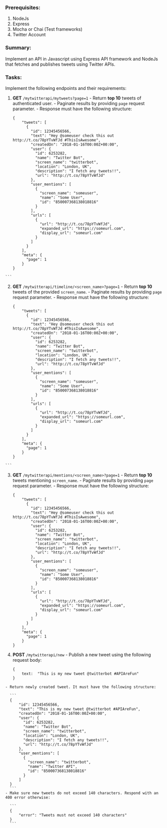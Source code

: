   ### Prerequisites:
  1.  NodeJs
  2.  Express
  3.  Mocha or Chai (Test frameworks)
  4.  Twitter Account

  ### Summary:

  Implement an API in Javascript using Express API framework and NodeJs that fetches and publishes tweets using Twitter APIs.

  ### Tasks:

  Implement the following endpoints and their requirements:

  1. **GET** `/mytwitterapi/mytweets?page=1`
    - Return **top 10** tweets of authenticated user.
    - Paginate results by providing `page` request parameter.
    - Response must have the following structure:
      ```
      {
          "tweets": [
            {
              "id": 12345456566,
              "text": "Hey @someuser check this out http://t.co/78pYTvWfJd #ThisIsAwesome",
              "createdOn": "2018-01-16T00:00Z+00:00",
              "user": {
                "id": 6253282,
                "name": "Twitter Bot",
                "screen_name": "twitterbot",
                "location": "London, UK",
                "description": "I fetch any tweets!!",
                "url": "http://t.co/78pYTvWfJd"
              },
              "user_mentions": [
                {
                  "screen_name": "someuser",
                  "name": "Some User",
                  "id": "850007368138018816"
                }
              ],
              "urls": [
                {
                  "url": "http://t.co/78pYTvWfJd",
                  "expanded_url": "https://someurl.com",
                  "display_url": "someurl.com"
                }
              ]
            }
          ],
          "meta": {
            "page": 1
          }
      }
    ```
  2. **GET** `/mytwitterapi/timeline/<screen_name>?page=1`
    - Return **top 10** tweets of the provided `screen_name`.
    - Paginate results by providing `page` request parameter.
    - Response must have the following structure:

      ```
      {
          "tweets": [
            {
              "id": 12345456566,
              "text": "Hey @someuser check this out http://t.co/78pYTvWfJd #ThisIsAwesome",
              "createdOn": "2018-01-16T00:00Z+00:00",
              "user": {
                "id": 6253282,
                "name": "Twitter Bot",
                "screen_name": "twitterbot",
                "location": "London, UK",
                "description": "I fetch any tweets!!",
                "url": "http://t.co/78pYTvWfJd"
              },
              "user_mentions": [
                {
                  "screen_name": "someuser",
                  "name": "Some User",
                  "id": "850007368138018816"
                }
              ],
              "urls": [
                {
                  "url": "http://t.co/78pYTvWfJd",
                  "expanded_url": "https://someurl.com",
                  "display_url": "someurl.com"
                }
              ]
            }
          ],
          "meta": {
            "page": 1
          }
      }
    ```

  3. **GET** `/mytwitterapi/mentions/<screen_name>?page=1`
    - Return **top 10** tweets mentioning `screen_name`.
    - Paginate results by providing `page` request parameter.
    - Response must have the following structure:

      ```
      {
          "tweets": [
            {
              "id": 12345456566,
              "text": "Hey @someuser check this out http://t.co/78pYTvWfJd #ThisIsAwesome",
              "createdOn": "2018-01-16T00:00Z+00:00",
              "user": {
                "id": 6253282,
                "name": "Twitter Bot",
                "screen_name": "twitterbot",
                "location": "London, UK",
                "description": "I fetch any tweets!!",
                "url": "http://t.co/78pYTvWfJd"
              },
              "user_mentions": [
                {
                  "screen_name": "someuser",
                  "name": "Some User",
                  "id": "850007368138018816"
                }
              ],
              "urls": [
                {
                  "url": "http://t.co/78pYTvWfJd",
                  "expanded_url": "https://someurl.com",
                  "display_url": "someurl.com"
                }
              ]
            }
          ],
          "meta": {
            "page": 1
          }
      }
      ```
  4. **POST** `/mytwitterapi/new`
    - Publish a new tweet using the following request body:

        ```
        {
            text:  "This is my new tweet @twitterbot #APIAreFun"
        }
        ```
    - Return newly created tweet. It must have the following structure:

      ```
      {
          "id": 12345456566,
          "text": "This is my new tweet @twitterbot #APIAreFun",
          "createdOn": "2018-01-16T00:00Z+00:00",
          "user": {
            "id": 6253282,
            "name": "Twitter Bot",
            "screen_name": "twitterbot",
            "location": "London, UK",
            "description": "I fetch any tweets!!",
            "url": "http://t.co/78pYTvWfJd"
          },
          "user_mentions": [
            {
              "screen_name": "twitterbot",
              "name": "Twitter API",
              "id": "850007368138018816"
            }
          ]
      }
      ```
    - Make sure new tweets do not exceed 140 characters. Respond with an 400 error otherwise:

      ```
      {
          "error": "Tweets must not exceed 140 characters"
      }
      ```
